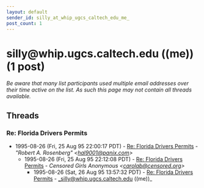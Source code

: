 ```yaml
---
layout: default
sender_id: silly_at_whip_ugcs_caltech_edu_me_
post_count: 1
---
```


# silly<span>@</span>whip.ugcs.caltech.edu ((me)) (1 post)

_Be aware that many list participants used multiple email addresses over their time active on the list. As such this page may not contain all threads available._

## Threads

### Re: Florida Drivers Permits
+ 1995-08-26 (Fri, 25 Aug 95 22:00:17 PDT) - [Re: Florida Drivers Permits](/archive/1995/08/e9912d33d22994780ba4fb0fb6209d2f1f2b487fce68464d44feb16d12f79127) - _"Robert A. Rosenberg" \<hal9001@panix.com\>_
  + 1995-08-26 (Fri, 25 Aug 95 22:12:08 PDT) - [Re: Florida Drivers Permits](/archive/1995/08/29caae4193b4212c9f7cbaa1a69171e024b76479162772b1ea6bf7a4ffe8890c) - _Censored Girls Anonymous \<carolab@censored.org\>_
    + 1995-08-26 (Sat, 26 Aug 95 13:57:32 PDT) - [Re: Florida Drivers Permits](/archive/1995/08/8457e2b16f69d809e534dd6643a6a83e2600072d9a01b701fdb226063bc64e5f) - _silly@whip.ugcs.caltech.edu ((me))_

